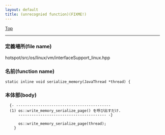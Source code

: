 ```yaml
---
layout: default
title: (unrecognied function)(FIXME!)
---
```

[Top](../index.html)

--- 
### 定義場所(file name)
hotspot/src/os/linux/vm/interfaceSupport_linux.hpp

### 名前(function name)
```
static inline void serialize_memory(JavaThread *thread) {
```

### 本体部(body)
```
  {- -------------------------------------------
  (1) os::write_memory_serialize_page() を呼び出すだけ.
      ---------------------------------------- -}

	  os::write_memory_serialize_page(thread);
	}
	
```


